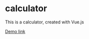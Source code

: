 # calculator

This is a calculator, created with Vue.js

[Demo link](https://vladyslav78292.github.io/calculator)

